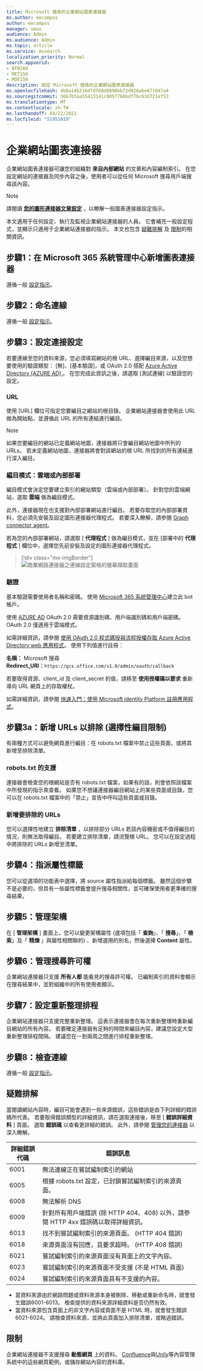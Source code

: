```yaml
---
title: Microsoft 搜尋的企業網站圖表連接器
ms.author: mecampos
author: mecampos
manager: umas
audience: Admin
ms.audience: Admin
ms.topic: article
ms.service: mssearch
localization_priority: Normal
search.appverid:
- BFB160
- MET150
- MOE150
description: 設定 Microsoft 搜尋的企業網站圖表連接器
ms.openlocfilehash: 4b8a14b216d7df68d0898bb72d926abe671047a4
ms.sourcegitcommit: 56b7b5aa55413141c805f766bdf7bc63d721ef53
ms.translationtype: MT
ms.contentlocale: zh-TW
ms.lasthandoff: 04/22/2021
ms.locfileid: "51951019"
---
```

<!---Previous ms.author: monaray --->

<!-- markdownlint-disable no-inline-html -->

# <a name="enterprise-websites-graph-connector"></a>企業網站圖表連接器

企業網站圖表連接器可讓您的組織對 **來自內部網站** 的文章和內容編制索引。 在您設定網站的連接器及同步內容之後，使用者可以從任何 Microsoft 搜尋用戶端搜尋該內容。

> [!NOTE]
> 請閱讀 [**您的圖形連接器文章設定**](configure-connector.md) ，以瞭解一般圖表連接器設定指示。

本文適用于任何設定、執行及監視企業網站連接器的人員。 它會補充一般設定程式，並顯示只適用于企業網站連接器的指示。 本文也包含 [疑難排解](#troubleshooting) 及 [限制](#limitations)的相關資訊。

<!---## Before you get started-->

<!---Insert "Before you get started" recommendations for this data source-->

## <a name="step-1-add-a-graph-connector-in-the-microsoft-365-admin-center"></a>步驟1：在 Microsoft 365 系統管理中心新增圖表連接器

遵循一般 [設定指示](./configure-connector.md)。
<!---If the above phrase does not apply, delete it and insert specific details for your data source that are different from general setup instructions.-->

## <a name="step-2-name-the-connection"></a>步驟2：命名連線

遵循一般 [設定指示](./configure-connector.md)。
<!---If the above phrase does not apply, delete it and insert specific details for your data source that are different from general setup instructions.-->

## <a name="step-3-configure-the-connection-settings"></a>步驟3：設定連接設定

若要連線至您的資料來源，您必須填寫網站的根 URL、選擇編目來源，以及您想要使用的驗證類型： [無]、[基本驗證]，或 OAuth 2.0 搭配 [Azure Active Directory (AZURE AD) ](/azure/active-directory/)。 在您完成此資訊之後，請選取 [測試連線] 以驗證您的設定。

### <a name="url"></a>URL

使用 [URL] 欄位可指定您要編目之網站的根目錄。 企業網站連接器會使用此 URL 做為開始點，並遵循此 URL 的所有連結進行編目。

> [!NOTE]
> 如果您要編目的網站已定義網站地圖，連接器將只會編目網站地圖中所列的 URLs。 若未定義網站地圖，連接器將會對該網站的根 URL 所找到的所有連結進行深入編目。

### <a name="crawl-mode-cloud-or-on-premises"></a>編目模式：雲端或內部部署

編目模式會決定您要建立索引的網站類型（雲端或內部部署）。 針對您的雲端網站，選取 **雲端** 做為編目模式。

此外，連接器現在也支援對內部部署網站進行編目。 若要存取您的內部部署資料，您必須先安裝及設定圖形連接器代理程式。 若要深入瞭解，請參閱 [Graph connector agent](./on-prem-agent.md)。

若為您的內部部署網站，請選取 [ **代理程式** ] 做為編目模式，並在 [部署中的 **代理程式** ] 欄位中，選擇您先前安裝及設定的圖形連接器代理程式。  

> [!div class="mx-imgBorder"]
> ![商業網路連接器之連線設定窗格的螢幕擷取畫面](media/enterprise-web-connector/connectors-enterpriseweb-settings.png)

### <a name="authentication"></a>驗證

基本驗證需要使用者名稱和密碼。 使用 [Microsoft 365 系統管理中心](https://admin.microsoft.com)建立此 bot 帳戶。

使用 [AZURE AD](/azure/active-directory/) OAuth 2.0 需要資源識別碼、用戶端識別碼和用戶端密碼。 OAuth 2.0 僅適用于雲端模式。

如需詳細資訊，請參閱 [使用 OAuth 2.0 程式碼授與流程授權存取 Azure Active Directory web 應用程式](/azure/active-directory/develop/v1-protocols-oauth-code)。 使用下列值進行註冊：

**名稱：** Microsoft 搜尋 <br/>
**Redirect_URI：**`https://gcs.office.com/v1.0/admin/oauth/callback`

若要取得資源、client_id 及 client_secret 的值，請移至 **使用授權碼以要求** 重新導向 URL 網頁上的存取權杖。

如需詳細資訊，請參閱 [快速入門：使用 Microsoft identity Platform 註冊應用程式](/azure/active-directory/develop/quickstart-register-app)。

## <a name="step-3a-add-urls-to-exclude-optional-crawl-restrictions"></a>步驟3a：新增 URLs 以排除 (選擇性編目限制) 

有兩種方式可以避免網頁進行編目：在 robots.txt 檔案中禁止這些頁面，或將其新增至排除清單。

### <a name="support-for-robotstxt"></a>robots.txt 的支援

連接器會檢查您的根網站是否有 robots.txt 檔案，如果有的話，則會依照該檔案中所發現的指示來查看。 如果您不想讓連接器編目網站上的某些頁面或目錄，您可以在 robots.txt 檔案中的「禁止」宣告中呼叫這些頁面或目錄。

### <a name="add-urls-to-exclude"></a>新增要排除的 URLs

您可以選擇性地建立 **排除清單** ，以排除部分 URLs 若該內容機密或不值得編目的情況，則無法取得編目。 若要建立排除清單，請流覽根 URL。 您可以在設定過程中將排除的 URLs 新增至清單。

## <a name="step-4-assign-property-labels"></a>步驟4：指派屬性標籤

您可以從選項的功能表中選擇，將 source 屬性指派給每個標籤。 雖然這個步驟不是必要的，但具有一些屬性標籤會提升搜尋相關性，並可確保使用者更準確的搜尋結果。

## <a name="step-5-manage-schema"></a>步驟5：管理架構

在 [ **管理架構** ] 畫面上，您可以變更架構屬性 (選項包括「 **查詢**」、「 **搜尋**」、「 **檢索**」及「 **精煉** 」與屬性相關聯的) 、新增選用的別名，然後選擇 **Content** 屬性。

## <a name="step-6-manage-search-permissions"></a>步驟6：管理搜尋許可權

企業網站連接器只支援 **所有人都** 能看見的搜尋許可權。 已編制索引的資料會顯示在搜尋結果中，並對組織中的所有使用者顯示。

## <a name="step-7-set-the-refresh-schedule"></a>步驟7：設定重新整理排程

企業網站連接器只支援完整重新整理。 這表示連接器會在每次重新整理時重新編目網站的所有內容。 若要確定連接器有足夠的時間來編目內容，建議您設定大型重新整理排程間隔。 建議您在一到兩周之間進行排程重新整理。

## <a name="step-8-review-connection"></a>步驟8：檢查連線

遵循一般 [設定指示](./configure-connector.md)。
<!---If the above phrase does not apply, delete it and insert specific details for your data source that are different from general setup instructions.-->

## <a name="troubleshooting"></a>疑難排解

當閱讀網站內容時，編目可能會遇到一些來源錯誤，這些錯誤是由下列詳細的錯誤碼所代表。 若要取得錯誤類型的詳細資訊，請在選取連接後，移至 [ **錯誤詳細資料** ] 頁面。 選取 **錯誤碼** 以查看更詳細的錯誤。 此外，請參閱 [管理您的連接器](./manage-connector.md) 以深入瞭解。

 詳細錯誤代碼 | 錯誤訊息
 --- | ---
 6001 | 無法連線正在嘗試編制索引的網站
 6005 | 根據 robots.txt 設定，已封鎖嘗試編制索引的來源頁面。
 6008 | 無法解析 DNS
 6009 | 針對所有用戶端錯誤 (除 HTTP 404、408) 以外，請參閱 HTTP 4xx 錯誤碼以取得詳細資訊。
 6013 | 找不到嘗試編制索引的來源頁面。  (HTTP 404 錯誤) 
 6018 | 來源頁面沒有回應，且要求超時。 (HTTP 408 錯誤) 
 6021 | 嘗試編制索引的來源頁面沒有頁面上的文字內容。
 6023 | 嘗試編制索引的來源頁面不受支援 (不是 HTML 頁面) 
 6024 | 嘗試編制索引的來源頁面具有不支援的內容。

* 當資料來源由於網路問題或資料來源本身被刪除、移動或重新命名時，就會發生錯誤6001-6013。 檢查提供的資料來源詳細資料是否仍然有效。
* 當資料來源包含頁面上的非文字內容或頁面不是 HTML 時，就會發生錯誤6021-6024。 請檢查資料來源，並將此頁面加入排除清單，或略過錯誤。

## <a name="limitations"></a>限制

企業網站連接器不支援搜尋 **動態網頁** 上的資料。 [Confluence](https://www.atlassian.com/software/confluence)與[Unily](https://www.unily.com/)等內容管理系統中的這些網頁範例，或儲存網站內容的資料庫。